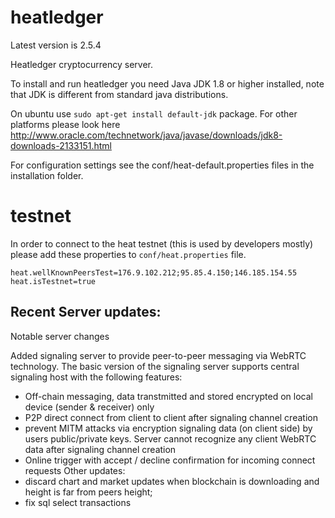 # heatledger

Latest version is 2.5.4

Heatledger cryptocurrency server.

To install and run heatledger you need Java JDK 1.8 or higher installed, note that JDK is different from standard java distributions.

On ubuntu use `sudo apt-get install default-jdk` package. For other platforms please look here http://www.oracle.com/technetwork/java/javase/downloads/jdk8-downloads-2133151.html

For configuration settings see the conf/heat-default.properties files in the installation folder.

# testnet

In order to connect to the heat testnet (this is used by developers mostly) please add these properties to `conf/heat.properties` file.

```
heat.wellKnownPeersTest=176.9.102.212;95.85.4.150;146.185.154.55
heat.isTestnet=true
```

## Recent Server updates:
Notable server changes

Added signaling server to provide peer-to-peer messaging via WebRTC technology. The basic version of the signaling server supports central signaling host with the following features:

- Off-chain messaging, data transtmitted and stored encrypted on local device (sender & receiver) only
- P2P direct connect from client to client after signaling channel creation
- prevent MITM attacks via encryption signaling data (on client side) by users public/private keys. Server cannot recognize any client WebRTC data after signaling channel creation
- Online trigger with accept / decline confirmation for incoming connect requests
Other updates:
- discard chart and market updates when blockchain is downloading and height is far from peers height;
- fix sql select transactions

